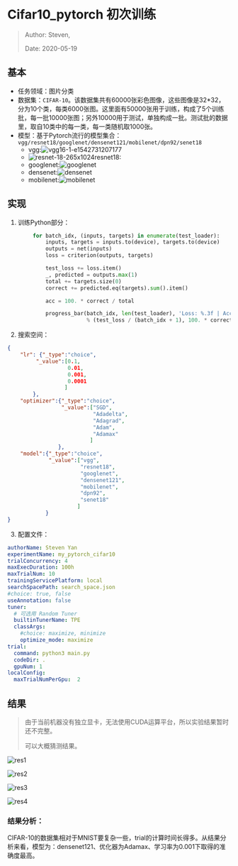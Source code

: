 # Cifar10_pytorch 初次训练

> Author: Steven,
>
> Date: 2020-05-19

## 基本

- 任务领域：图片分类
- 数据集：`CIFAR-10`。该数据集共有60000张彩色图像，这些图像是32*32，分为10个类，每类6000张图。这里面有50000张用于训练，构成了5个训练批，每一批10000张图；另外10000用于测试，单独构成一批。测试批的数据里，取自10类中的每一类，每一类随机取1000张。
- 模型：基于Pytorch流行的模型集合：`vgg/resnet18/googlenet/densenet121/mobilenet/dpn92/senet18`
  - vgg:![vgg16-1-e1542731207177](README.assets/vgg16-1-e1542731207177.png)
  - ![resnet-18-265x1024](README.assets/resnet-18-265x1024.png)resnet18:
  - googlenet:![googlenet](README.assets/googlenet.png)
  - densenet:![densenet](README.assets/densenet.png)
  - mobilenet:![mobilenet](README.assets/mobilenet.png)





## 实现

1. 训练Python部分：

```python
        for batch_idx, (inputs, targets) in enumerate(test_loader):
            inputs, targets = inputs.to(device), targets.to(device)
            outputs = net(inputs)
            loss = criterion(outputs, targets)

            test_loss += loss.item()
            _, predicted = outputs.max(1)
            total += targets.size(0)
            correct += predicted.eq(targets).sum().item()

            acc = 100. * correct / total

            progress_bar(batch_idx, len(test_loader), 'Loss: %.3f | Acc: %.3f%% (%d/%d)'
                         % (test_loss / (batch_idx + 1), 100. * correct / total, correct, total))
```



2. 搜索空间：

```json
{
    "lr": {"_type":"choice", 
         "_value":[0.1, 
                   0.01, 
                   0.001, 
                   0.0001
                  ]
        },
    "optimizer":{"_type":"choice", 
                 "_value":["SGD",
                           "Adadelta",
                           "Adagrad",
                           "Adam",
                           "Adamax"
                          ]
                },
    "model":{"_type":"choice", 
             "_value":["vgg",
                       "resnet18",
                       "googlenet",
                       "densenet121",
                       "mobilenet",
                       "dpn92",
                       "senet18"
                      ]
            }
}

```



3. 配置文件：

```yaml
authorName: Steven Yan
experimentName: my_pytorch_cifar10
trialConcurrency: 4
maxExecDuration: 100h
maxTrialNum: 10
trainingServicePlatform: local
searchSpacePath: search_space.json
#choice: true, false
useAnnotation: false
tuner:
  # 可选用 Random Tuner
  builtinTunerName: TPE
  classArgs:
    #choice: maximize, minimize
    optimize_mode: maximize
trial:
  command: python3 main.py
  codeDir: .
  gpuNum: 1
localConfig:
  maxTrialNumPerGpu:  2

```





## 结果

> 由于当前机器没有独立显卡，无法使用CUDA运算平台，所以实验结果暂时还不完整。
>
> 可以大概猜测结果。

![res1](README.assets/res1.png)

![res2](README.assets/res2.png)

![res3](README.assets/res3.png)

![res4](README.assets/res4.png)



### 结果分析：

CIFAR-10的数据集相对于MNIST要复杂一些，trial的计算时间长得多。从结果分析来看，模型为：densenet121、优化器为Adamax、学习率为0.001下取得的准确度最高。